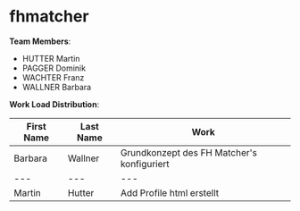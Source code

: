 # fhmatcher

**Team Members**:
- HUTTER Martin
- PAGGER Dominik
- WACHTER Franz
- WALLNER Barbara

**Work Load Distribution**:

First Name | Last Name | Work
--- | --- | ---
Barbara | Wallner | Grundkonzept des FH Matcher's konfiguriert
--- | --- | ---
Martin | Hutter | Add Profile html erstellt


